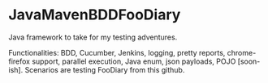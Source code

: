 # JavaMavenBDDFooDiary
Java framework to take for my testing adventures.

Functionalities:
BDD, Cucumber, Jenkins, logging, pretty reports, chrome-firefox support, parallel execution, Java enum, json payloads, POJO [soon-ish].
Scenarios are testing FooDiary from this github.
